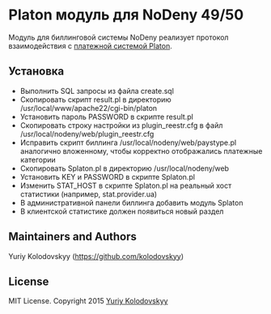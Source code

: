 # Platon модуль для NoDeny 49/50

Модуль для биллинговой системы NoDeny реализует протокол взаимодействия с [платежной системой Platon](http://www.platon.ua).

## Установка

- Выполнить SQL запросы из файла create.sql
- Скопировать скрипт result.pl в директорию /usr/local/www/apache22/cgi-bin/platon
- Установить пароль PASSWORD в скрипте result.pl
- Скопировать строку настройки из plugin_reestr.cfg в файл /usr/local/nodeny/web/plugin_reestr.cfg
- Исправить скрипт биллинга /usr/local/nodeny/web/paystype.pl аналогично вложенному,
  чтобы корректно отображались платежные категории
- Скопировать Splaton.pl в директорию /usr/local/nodeny/web
- Установить KEY и PASSWORD в скрипте Splaton.pl
- Изменить STAT_HOST в скрипте Splaton.pl на реальный хост статистики (например, stat.provider.ua)
- В административной панели биллинга добавить модуль Splaton
- В клиентской статистике должен появиться новый раздел

## Maintainers and Authors

Yuriy Kolodovskyy (https://github.com/kolodovskyy)

## License

MIT License. Copyright 2015 [Yuriy Kolodovskyy](http://twitter.com/kolodovskyy)
